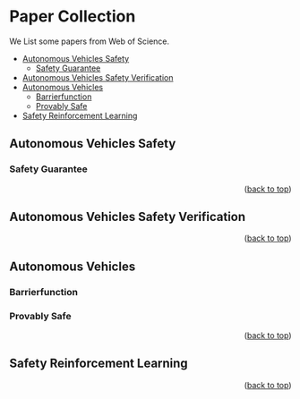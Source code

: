 <div id="top">

# Paper Collection

We List some papers from Web of Science.

- [Autonomous Vehicles Safety](#Autonomous-Vehicles-Safety)
  - [Safety Guarantee](#Safety-Guarantee)
- [Autonomous Vehicles Safety Verification](#Autonomous-Vehicles-Safety-Verification)
- [Autonomous Vehicles](#Autonomous-Vehicles)
  - [Barrierfunction](#Barrierfunction)
  - [Provably Safe](#Provably-Safe)
- [Safety Reinforcement Learning](#Safety-Reinforcement-Learning)


## Autonomous Vehicles Safety

<!-- <details><summary>(Click for details)</summary> -->

### Safety Guarantee

<!-- </details> -->

<p align="right">(<a href="#top">back to top</a>)</p>

## Autonomous Vehicles Safety Verification

<!-- <details><summary>(Click for details)</summary> -->


<!-- </details> -->

<p align="right">(<a href="#top">back to top</a>)</p>

## Autonomous Vehicles

<!-- <details><summary>(Click for details)</summary> -->

### Barrierfunction
### Provably Safe

<!-- </details> -->

<p align="right">(<a href="#top">back to top</a>)</p>

## Safety Reinforcement Learning

<!-- <details><summary>(Click for details)</summary> -->

<!-- </details> -->

<p align="right">(<a href="#top">back to top</a>)</p>
